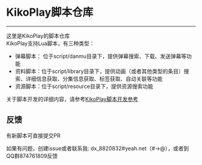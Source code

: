 # KikoPlay脚本仓库
---
这里是KikoPlay的脚本仓库  
KikoPlay支持Lua脚本，有三种类型：
 - 弹幕脚本： 位于script/danmu目录下，提供弹幕搜索、下载、发送弹幕等功能
 - 资料脚本：位于script/library目录下，提供动画（或者其他类型的条目）搜索、详细信息获取、分集信息获取、标签获取、自动关联等功能
 - 资源脚本：位于script/resource目录下，提供资源搜索功能

关于脚本开发的详细内容，请参考[KikoPlay脚本开发参考](reference.md)
## 反馈

有新脚本可直接提交PR

如果有问题，创建issue或者联系我:
dx_8820832#yeah.net（#→@），或者到QQ群874761809反馈
